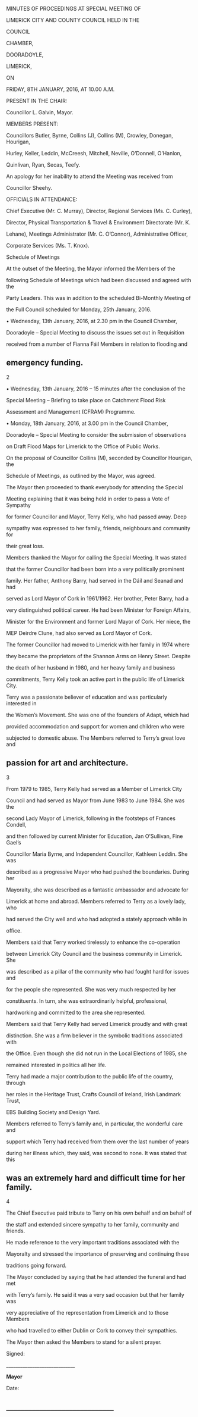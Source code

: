 MINUTES OF PROCEEDINGS AT SPECIAL MEETING OF

LIMERICK CITY AND COUNTY COUNCIL HELD IN THE

COUNCIL

CHAMBER,

DOORADOYLE,

LIMERICK,

ON

FRIDAY, 8TH JANUARY, 2016, AT 10.00 A.M.

PRESENT IN THE CHAIR:

Councillor L. Galvin, Mayor.

MEMBERS PRESENT:

Councillors Butler, Byrne, Collins (J), Collins (M), Crowley, Donegan, Hourigan,

Hurley, Keller, Leddin, McCreesh, Mitchell, Neville, O’Donnell, O’Hanlon,

Quinlivan, Ryan, Secas, Teefy.

An apology for her inability to attend the Meeting was received from

Councillor Sheehy.

OFFICIALS IN ATTENDANCE:

Chief Executive (Mr. C. Murray), Director, Regional Services (Ms. C. Curley),

Director, Physical Transportation & Travel & Environment Directorate (Mr. K.

Lehane), Meetings Administrator (Mr. C. O’Connor), Administrative Officer,

Corporate Services (Ms. T. Knox).

Schedule of Meetings

At the outset of the Meeting, the Mayor informed the Members of the

following Schedule of Meetings which had been discussed and agreed with the

Party Leaders. This was in addition to the scheduled Bi-Monthly Meeting of

the Full Council scheduled for Monday, 25th January, 2016.

• Wednesday, 13th January, 2016, at 2.30 pm in the Council Chamber,

Dooradoyle – Special Meeting to discuss the issues set out in Requisition

received from a number of Fianna Fáil Members in relation to flooding and

emergency funding.
---
2

• Wednesday, 13th January, 2016 – 15 minutes after the conclusion of the

Special Meeting – Briefing to take place on Catchment Flood Risk

Assessment and Management (CFRAM) Programme.

• Monday, 18th January, 2016, at 3.00 pm in the Council Chamber,

Dooradoyle – Special Meeting to consider the submission of observations

on Draft Flood Maps for Limerick to the Office of Public Works.

On the proposal of Councillor Collins (M), seconded by Councillor Hourigan, the

Schedule of Meetings, as outlined by the Mayor, was agreed.

The Mayor then proceeded to thank everybody for attending the Special

Meeting explaining that it was being held in order to pass a Vote of Sympathy

for former Councillor and Mayor, Terry Kelly, who had passed away. Deep

sympathy was expressed to her family, friends, neighbours and community for

their great loss.

Members thanked the Mayor for calling the Special Meeting. It was stated

that the former Councillor had been born into a very politically prominent

family. Her father, Anthony Barry, had served in the Dáil and Seanad and had

served as Lord Mayor of Cork in 1961/1962. Her brother, Peter Barry, had a

very distinguished political career. He had been Minister for Foreign Affairs,

Minister for the Environment and former Lord Mayor of Cork. Her niece, the

MEP Deirdre Clune, had also served as Lord Mayor of Cork.

The former Councillor had moved to Limerick with her family in 1974 where

they became the proprietors of the Shannon Arms on Henry Street. Despite

the death of her husband in 1980, and her heavy family and business

commitments, Terry Kelly took an active part in the public life of Limerick City.

Terry was a passionate believer of education and was particularly interested in

the Women’s Movement. She was one of the founders of Adapt, which had

provided accommodation and support for women and children who were

subjected to domestic abuse. The Members referred to Terry’s great love and

passion for art and architecture.
---
3

From 1979 to 1985, Terry Kelly had served as a Member of Limerick City

Council and had served as Mayor from June 1983 to June 1984. She was the

second Lady Mayor of Limerick, following in the footsteps of Frances Condell,

and then followed by current Minister for Education, Jan O’Sullivan, Fine Gael’s

Councillor Maria Byrne, and Independent Councillor, Kathleen Leddin. She was

described as a progressive Mayor who had pushed the boundaries. During her

Mayoralty, she was described as a fantastic ambassador and advocate for

Limerick at home and abroad. Members referred to Terry as a lovely lady, who

had served the City well and who had adopted a stately approach while in

office.

Members said that Terry worked tirelessly to enhance the co-operation

between Limerick City Council and the business community in Limerick. She

was described as a pillar of the community who had fought hard for issues and

for the people she represented. She was very much respected by her

constituents. In turn, she was extraordinarily helpful, professional,

hardworking and committed to the area she represented.

Members said that Terry Kelly had served Limerick proudly and with great

distinction. She was a firm believer in the symbolic traditions associated with

the Office. Even though she did not run in the Local Elections of 1985, she

remained interested in politics all her life.

Terry had made a major contribution to the public life of the country, through

her roles in the Heritage Trust, Crafts Council of Ireland, Irish Landmark Trust,

EBS Building Society and Design Yard.

Members referred to Terry’s family and, in particular, the wonderful care and

support which Terry had received from them over the last number of years

during her illness which, they said, was second to none. It was stated that this

was an extremely hard and difficult time for her family.
---
4

The Chief Executive paid tribute to Terry on his own behalf and on behalf of

the staff and extended sincere sympathy to her family, community and friends.

He made reference to the very important traditions associated with the

Mayoralty and stressed the importance of preserving and continuing these

traditions going forward.

The Mayor concluded by saying that he had attended the funeral and had met

with Terry’s family. He said it was a very sad occasion but that her family was

very appreciative of the representation from Limerick and to those Members

who had travelled to either Dublin or Cork to convey their sympathies.

The Mayor then asked the Members to stand for a silent prayer.

Signed:

\_\_\_\_\_\_\_\_\_\_\_\_\_\_\_\_\_\_\_\_\_\_\_\_\_\_\_\_\_

**Mayor**

Date:

\_\_\_\_\_\_\_\_\_\_\_\_\_\_\_\_\_\_\_\_\_\_\_\_\_\_\_\_\_
---

